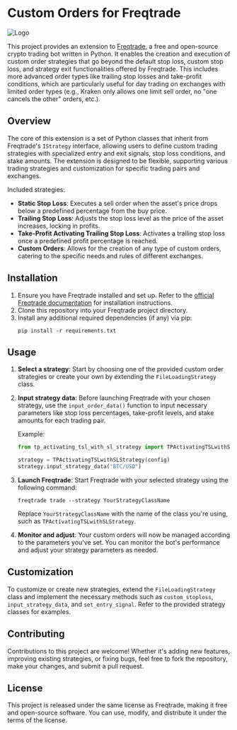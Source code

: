 # Custom Orders for Freqtrade


![Logo](logo.png)

This project provides an extension to [Freqtrade](https://www.freqtrade.io/), a free and open-source crypto trading bot written in Python. It enables the creation and execution of custom order strategies that go beyond the default stop loss, custom stop loss, and strategy exit functionalities offered by Freqtrade. This includes more advanced order types like trailing stop losses and take-profit conditions, which are particularly useful for day trading on exchanges with limited order types (e.g., Kraken only allows one limit sell order, no "one cancels the other" orders, etc.).

## Overview

The core of this extension is a set of Python classes that inherit from Freqtrade's `IStrategy` interface, allowing users to define custom trading strategies with specialized entry and exit signals, stop loss conditions, and stake amounts. The extension is designed to be flexible, supporting various trading strategies and customization for specific trading pairs and exchanges.

Included strategies:
- **Static Stop Loss**: Executes a sell order when the asset's price drops below a predefined percentage from the buy price.
- **Trailing Stop Loss**: Adjusts the stop loss level as the price of the asset increases, locking in profits.
- **Take-Profit Activating Trailing Stop Loss**: Activates a trailing stop loss once a predefined profit percentage is reached.
- **Custom Orders**: Allows for the creation of any type of custom orders, catering to the specific needs and rules of different exchanges.

## Installation

1. Ensure you have Freqtrade installed and set up. Refer to the [official Freqtrade documentation](https://www.freqtrade.io/en/stable/) for installation instructions.
2. Clone this repository into your Freqtrade project directory.
3. Install any additional required dependencies (if any) via pip:
   ```
   pip install -r requirements.txt
   ```

## Usage

1. **Select a strategy**: Start by choosing one of the provided custom order strategies or create your own by extending the `FileLoadingStrategy` class.
   
2. **Input strategy data**: Before launching Freqtrade with your chosen strategy, use the `input_order_data()` function to input necessary parameters like stop loss percentages, take-profit levels, and stake amounts for each trading pair.

   Example:
   ```python
   from tp_activating_tsl_with_sl_strategy import TPActivatingTSLwithSLStrategy

   strategy = TPActivatingTSLwithSLStrategy(config)
   strategy.input_strategy_data("BTC/USD")
   ```

3. **Launch Freqtrade**: Start Freqtrade with your selected strategy using the following command:
   ```
   freqtrade trade --strategy YourStrategyClassName
   ```

   Replace `YourStrategyClassName` with the name of the class you're using, such as `TPActivatingTSLwithSLStrategy`.

4. **Monitor and adjust**: Your custom orders will now be managed according to the parameters you've set. You can monitor the bot's performance and adjust your strategy parameters as needed.

## Customization

To customize or create new strategies, extend the `FileLoadingStrategy` class and implement the necessary methods such as `custom_stoploss`, `input_strategy_data`, and `set_entry_signal`. Refer to the provided strategy classes for examples.

## Contributing

Contributions to this project are welcome! Whether it's adding new features, improving existing strategies, or fixing bugs, feel free to fork the repository, make your changes, and submit a pull request.

## License

This project is released under the same license as Freqtrade, making it free and open-source software. You can use, modify, and distribute it under the terms of the license.
